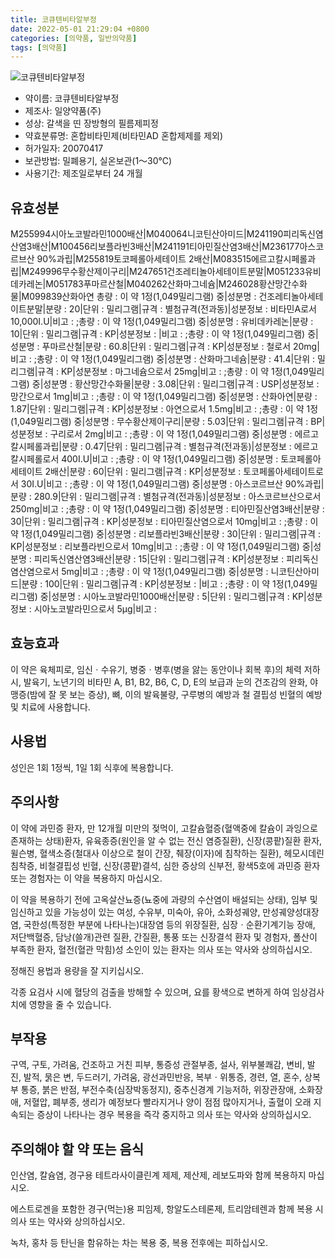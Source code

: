 ```yaml
---
title: 코큐텐비타알부정
date: 2022-05-01 21:29:04 +0800
categories: [의약품, 일반의약품]
tags: [의약품]
---
```

![코큐텐비타알부정](https://nedrug.mfds.go.kr/pbp/cmn/itemImageDownload/151853651029700028)

- 약이름: 코큐텐비타알부정
- 제조사: 일양약품(주)
- 성상: 갈색을 띤 장방형의 필름제피정
- 약효분류명: 혼합비타민제(비타민AD 혼합제제를 제외)
- 허가일자: 20070417
- 보관방법: 밀폐용기, 실온보관(1～30℃)
- 사용기간: 제조일로부터 24 개월
## 유효성분
M255994시아노코발라민1000배산|M040064니코틴산아미드|M241190피리독신염산염3배산|M100456리보플라빈3배산|M241191티아민질산염3배산|M236177아스코르브산 90%과립|M255819토코페롤아세테이트 2배산|M083515에르고칼시페롤과립|M249996무수황산제이구리|M247651건조레티놀아세테이트분말|M051233유비데카레논|M051783푸마르산철|M040262산화마그네슘|M246028황산망간수화물|M099839산화아연
총량 : 이 약 1정(1,049밀리그램) 중|성분명 : 건조레티놀아세테이트분말|분량 : 20|단위 : 밀리그램|규격 : 별첨규격(전과동)|성분정보 : 비타민A로서 10,000I.U|비고 : ;총량 : 이 약 1정(1,049밀리그램) 중|성분명 : 유비데카레논|분량 : 10|단위 : 밀리그램|규격 : KP|성분정보 : |비고 : ;총량 : 이 약 1정(1,049밀리그램) 중|성분명 : 푸마르산철|분량 : 60.8|단위 : 밀리그램|규격 : KP|성분정보 : 철로서 20mg|비고 : ;총량 : 이 약 1정(1,049밀리그램) 중|성분명 : 산화마그네슘|분량 : 41.4|단위 : 밀리그램|규격 : KP|성분정보 : 마그네슘으로서 25mg|비고 : ;총량 : 이 약 1정(1,049밀리그램) 중|성분명 : 황산망간수화물|분량 : 3.08|단위 : 밀리그램|규격 : USP|성분정보 : 망간으로서 1mg|비고 : ;총량 : 이 약 1정(1,049밀리그램) 중|성분명 : 산화아연|분량 : 1.87|단위 : 밀리그램|규격 : KP|성분정보 : 아연으로서 1.5mg|비고 : ;총량 : 이 약 1정(1,049밀리그램) 중|성분명 : 무수황산제이구리|분량 : 5.03|단위 : 밀리그램|규격 : BP|성분정보 : 구리로서 2mg|비고 : ;총량 : 이 약 1정(1,049밀리그램) 중|성분명 : 에르고칼시페롤과립|분량 : 0.47|단위 : 밀리그램|규격 : 별첨규격(전과동)|성분정보 : 에르고칼시페롤로서 400I.U|비고 : ;총량 : 이 약 1정(1,049밀리그램) 중|성분명 : 토코페롤아세테이트 2배산|분량 : 60|단위 : 밀리그램|규격 : KP|성분정보 : 토코페롤아세테이트로서 30I.U|비고 : ;총량 : 이 약 1정(1,049밀리그램) 중|성분명 : 아스코르브산 90%과립|분량 : 280.9|단위 : 밀리그램|규격 : 별첨규격(전과동)|성분정보 : 아스코르브산으로서 250mg|비고 : ;총량 : 이 약 1정(1,049밀리그램) 중|성분명 : 티아민질산염3배산|분량 : 30|단위 : 밀리그램|규격 : KP|성분정보 : 티아민질산염으로서 10mg|비고 : ;총량 : 이 약 1정(1,049밀리그램) 중|성분명 : 리보플라빈3배산|분량 : 30|단위 : 밀리그램|규격 : KP|성분정보 : 리보플라빈으로서 10mg|비고 : ;총량 : 이 약 1정(1,049밀리그램) 중|성분명 : 피리독신염산염3배산|분량 : 15|단위 : 밀리그램|규격 : KP|성분정보 : 피리독신염산염으로서 5mg|비고 : ;총량 : 이 약 1정(1,049밀리그램) 중|성분명 : 니코틴산아미드|분량 : 100|단위 : 밀리그램|규격 : KP|성분정보 : |비고 : ;총량 : 이 약 1정(1,049밀리그램) 중|성분명 : 시아노코발라민1000배산|분량 : 5|단위 : 밀리그램|규격 : KP|성분정보 : 시아노코발라민으로서 5μg|비고 :
## 효능효과
이 약은 육체피로, 임신ㆍ수유기, 병중ㆍ병후(병을 앓는 동안이나 회복 후)의 체력 저하 시, 발육기, 노년기의 비타민 A, B1, B2, B6, C, D, E의 보급과 눈의 건조감의 완화, 야맹증(밤에 잘 못 보는 증상), 뼈, 이의 발육불량, 구루병의 예방과 철 결핍성 빈혈의 예방 및 치료에 사용합니다.

## 사용법
성인은 1회 1정씩, 1일 1회 식후에 복용합니다.

## 주의사항
이 약에 과민증 환자, 만 12개월 미만의 젖먹이, 고칼슘혈증(혈액중에 칼슘이 과잉으로 존재하는 상태)환자, 유육종증(원인을 알 수 없는 전신 염증질환), 신장(콩팥)질환 환자, 윌슨병, 혈색소증(철대사 이상으로 철이 간장, 췌장(이자)에 침착하는 질환), 헤모시데린침착증, 비철결핍성 빈혈, 신장(콩팥)결석, 심한 증상의 신부전, 황색5호에 과민증 환자 또는 경험자는 이 약을 복용하지 마십시오.

이 약을 복용하기 전에 고옥살산뇨증(뇨중에 과량의 수산염이 배설되는 상태), 임부 및 임신하고 있을 가능성이 있는 여성, 수유부, 미숙아, 유아, 소화성궤양, 만성궤양성대장염, 국한성(특정한 부분에 나타나는)대장염 등의 위장질환, 심장ㆍ순환기계기능 장애, 저단백혈증, 담낭(쓸개)관련 질환, 간질환, 통풍 또는 신장결석 환자 및 경험자, 폴산이 부족한 환자, 혈전(혈관 막힘)성 소인이 있는 환자는 의사 또는 약사와 상의하십시오.

정해진 용법과 용량을 잘 지키십시오.

각종 요검사 시에 혈당의 검출을 방해할 수 있으며, 요를 황색으로 변하게 하여 임상검사치에 영향을 줄 수 있습니다.

## 부작용
구역, 구토, 가려움, 건조하고 거친 피부, 통증성 관절부종, 설사, 위부불쾌감, 변비, 발진, 발적, 묽은 변, 두드러기, 가려움, 광선과민반응, 복부ㆍ위통증, 경련, 열, 혼수, 상복부 통증, 붉은 반점, 부전수축(심장박동정지), 중추신경계 기능저하, 위장관장애, 소화장애, 저혈압, 폐부종, 생리가 예정보다 빨라지거나 양이 점점 많아지거나, 출혈이 오래 지속되는 증상이 나타나는 경우 복용을 즉각 중지하고 의사 또는 약사와 상의하십시오.

## 주의해야 할 약 또는 음식
인산염, 칼슘염, 경구용 테트라사이클린계 제제, 제산제, 레보도파와 함께 복용하지 마십시오.

에스트로겐을 포함한 경구(먹는)용 피임제, 항알도스테론제, 트리암테렌과 함께 복용 시 의사 또는 약사와 상의하십시오.

녹차, 홍차 등 탄닌을 함유하는 차는 복용 중, 복용 전후에는 피하십시오.

